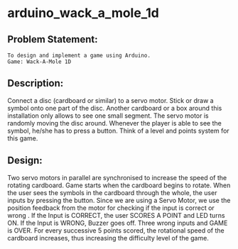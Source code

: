 # arduino_wack_a_mole_1d


## Problem Statement:
	To design and implement a game using Arduino.
	Game: Wack-A-Mole 1D

## Description:
Connect a disc (cardboard or similar) to a servo motor. Stick or draw a symbol onto one part of the disc. Another cardboard or a box around this installation only allows to see one small segment.
The servo motor is randomly moving the disc around. Whenever the player is able to see the symbol, he/she has to press a button. Think of a level and points system for this game.

## Design:
Two servo motors in parallel are synchronised to increase the speed of the rotating cardboard.
Game starts when the cardboard begins to rotate.
When the user sees the symbols in the cardboard through the whole, the user inputs by pressing the button. Since we are using a Servo Motor, we use the position feedback from the motor for checking if the input is correct or wrong .
If the Input is CORRECT, the user SCORES A POINT and LED turns ON.
If the Input is WRONG, Buzzer goes off.
Three wrong inputs and GAME is OVER.
For every successive 5 points scored, the rotational speed of the cardboard increases, thus increasing the difficulty level of the game.
